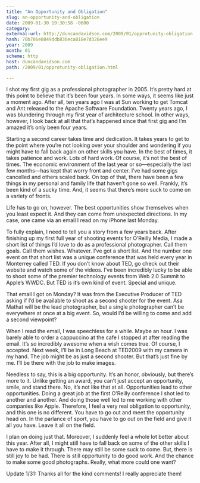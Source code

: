 ```yaml
---
title: "An Opportunity and Obligation"
slug: an-opportunity-and-obligation
date: 2009-01-30 19:30:58 -0600
category: 
external-url: http://duncandavidson.com/2009/01/opprotunity-obligation.html
hash: 70b706e8849ddb830eca818e7d326ee9
year: 2009
month: 01
scheme: http
host: duncandavidson.com
path: /2009/01/opprotunity-obligation.html

---
```


I shot my first gig as a professional photographer in 2005. It’s pretty hard at this point to believe that it’s been four years. In some ways, it seems like just a moment ago. After all, ten years ago I was at Sun working to get Tomcat and Ant released to the Apache Software Foundation. Twenty years ago, I was blundering through my first year of architecture school. In other ways, however, I look back at all that that’s happened since that first gig and I’m amazed it’s only been four years.


Starting a second career takes time and dedication. It takes years to get to the point where you’re not looking over your shoulder and wondering if you might have to fall back again on other skills you have. In the best of times, it takes patience and work. Lots of hard work. Of course, it’s not the best of times. The economic environment of the last year or so—especially the last few months—has kept that worry front and center. I’ve had some gigs cancelled and others scaled back. On top of that, there have been a few things in my personal and family life that haven’t gone so well. Frankly, it’s been kind of a sucky time. And, it seems that there’s more suck to come on a variety of fronts.


Life has to go on, however. The best opportunities show themselves when you least expect it. And they can come from unexpected directions. In my case, one came via an email I read on my iPhone last Monday.


To fully explain, I need to tell you a story from a few years back. After finishing up my first full year of shooting events for O’Reilly Media, I made a short list of things I’d love to do as a professional photographer. Call them goals. Call them wishes. Whatever. I’ve got a short list. And the number one event on that short list was a unique conference that was held every year in Monterrey called TED. If you don’t know about TED, go check out their website and watch some of the videos. I’ve been incredibly lucky to be able to shoot some of the premier technology events from Web 2.0 Summit to Apple’s WWDC. But TED is it’s own kind of event. Special and unique.


That email I got on Monday? It was from the Executive Producer of TED asking if I’d be available to shoot as a second shooter for the event. Asa Mathat will be the lead photographer, but a single photographer can’t be everywhere at once at a big event. So, would I’d be willing to come and add a second viewpoint?


When I read the email, I was speechless for a while. Maybe an hour. I was barely able to order a cappuccino at the cafe I stopped at after reading the email. It’s so incredibly awesome when a wish comes true. Of course, I accepted. Next week, I’ll be in Long Beach at TED2009 with my camera in my hand. The job might be as just a second shooter. But that’s just fine by me. I’ll be there with the job to make images.


Needless to say, this is a big opportunity. It’s an honor, obviously, but there’s more to it. Unlike getting an award, you can’t just accept an opportunity, smile, and stand there. No, it’s not like that at all. Opportunities lead to other opportunities. Doing a great job at the first O’Reilly conference I shot led to another and another. And doing those well led to me working with other companies like Apple. Therefore, I feel a very real obligation to opportunity, and this one is no different. You have to go out and meet the opportunity head on. In the parlance of sport, you have to go out on the field and give it all you have. Leave it all on the field.


I plan on doing just that. Moreover, I suddenly feel a whole lot better about this year. After all, I might still have to fall back on some of the other skills I have to make it through. There may still be some suck to come. But, there is still joy to be had. There is still opportunity to do good work. And the chance to make some good photographs. Really, what more could one want?


Update 1/31: Thanks all for the kind comments! I really appreciate them!

